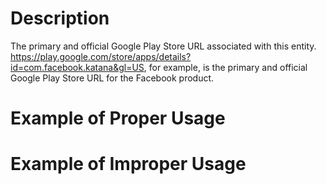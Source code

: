 # Description
The primary and official Google Play Store URL associated with this entity. https://play.google.com/store/apps/details?id=com.facebook.katana&gl=US, for example, is the primary and official Google Play Store URL for the Facebook product.

# Example of Proper Usage

# Example of Improper Usage